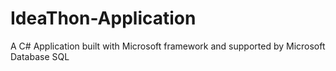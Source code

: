 # IdeaThon-Application
A C# Application built with Microsoft framework and supported by Microsoft Database SQL
